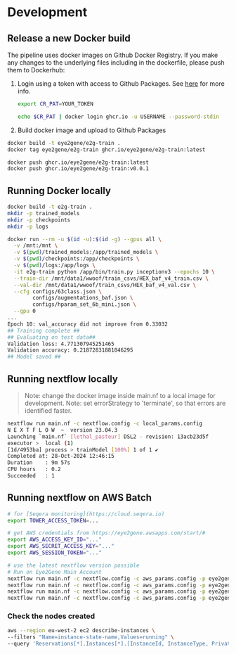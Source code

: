# Development



## Release a new Docker build

The pipeline uses docker images on Github Docker Registry. If you make any changes to the underlying files including in the dockerfile, please push them to Dockerhub:

1. Login using a token with access to Github Packages. See [here](https://docs.github.com/en/packages/working-with-a-github-packages-registry/working-with-the-container-registry) for more info.

   ```bash
   export CR_PAT=YOUR_TOKEN

   echo $CR_PAT | docker login ghcr.io -u USERNAME --password-stdin
   ```

2. Build docker image and upload to Github Packages

```bash
docker build -t eye2gene/e2g-train .
docker tag eye2gene/e2g-train ghcr.io/eye2gene/e2g-train:latest

docker push ghcr.io/eye2gene/e2g-train:latest
docker push ghcr.io/eye2gene/e2g-train:v0.0.1
```

## Running Docker locally

```bash
docker build -t e2g-train .
mkdir -p trained_models
mkdir -p checkpoints
mkdir -p logs

docker run --rm -u $(id -u):$(id -g) --gpus all \
  -v /mnt:/mnt \
  -v $(pwd)/trained_models:/app/trained_models \
  -v $(pwd)/checkpoints:/app/checkpoints \
  -v $(pwd)/logs:/app/logs \
  -it e2g-train python /app/bin/train.py inceptionv3 --epochs 10 \
  --train-dir /mnt/data1/wwoof/train_csvs/HEX_baf_v4_train.csv \
  --val-dir /mnt/data1/wwoof/train_csvs/HEX_baf_v4_val.csv \
  --cfg configs/63class.json \
        configs/augmentations_baf.json \
        configs/hparam_set_6b_mini.json \
  --gpu 0
...
Epoch 10: val_accuracy did not improve from 0.33032
## Training complete ##
## Evaluating on test data##
Validation loss: 4.771307945251465
Validation accuracy: 0.21872831881046295
## Model saved ##
```

## Running nextflow locally

> Note: change the docker image inside main.nf to a local image for development.
> Note: set errorStrategy to 'terminate', so that errors are identified faster.

```bash
nextflow run main.nf -c nextflow.config -c local_params.config
N E X T F L O W  ~  version 23.04.3
Launching `main.nf` [lethal_pasteur] DSL2 - revision: 13acb23d5f
executor >  local (1)
[1d/4953ba] process > trainModel [100%] 1 of 1 ✔
Completed at: 28-Oct-2024 12:46:15
Duration    : 9m 57s
CPU hours   : 0.2
Succeeded   : 1
```

## Running nextflow on AWS Batch

```bash
# for [Seqera monitoring](https://cloud.seqera.io)
export TOWER_ACCESS_TOKEN=...

# get AWS credentials from https://eye2gene.awsapps.com/start/#
export AWS_ACCESS_KEY_ID="..."
export AWS_SECRET_ACCESS_KEY="..."
export AWS_SESSION_TOKEN="..."

# use the latest nextflow version possible
# Run on Eye2Gene Main Account
nextflow run main.nf -c nextflow.config -c aws_params.config -p eye2gene_main
nextflow run main.nf -c nextflow.config -c aws_params.config -p eye2gene_site1
nextflow run main.nf -c nextflow.config -c aws_params.config -p eye2gene_site2
nextflow run main.nf -c nextflow.config -c aws_params.config -p eye2gene_site3

```

### Check the nodes created

```bash
aws --region eu-west-2 ec2 describe-instances \
--filters "Name=instance-state-name,Values=running" \
--query 'Reservations[*].Instances[*].[InstanceId, InstanceType, PrivateIpAddress, PublicIpAddress]'
```
